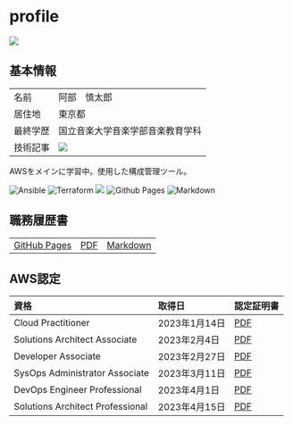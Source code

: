 # profile
![](https://komarev.com/ghpvc/?username=your-github-Shintaro-Abe&color=orange&style=flat-square)
## 基本情報

<table>
  <tbody>
    <tr>
      <td align="left">名前</td>
      <td align="left">阿部　慎太郎</td>
    </tr>
    <tr>
      <td align="left">居住地</td>
      <td align="left">東京都</td>
    </tr>    
    <tr>
      <td align="left">最終学歴</td>
      <td align="left">国立音楽大学音楽学部音楽教育学科</td>
    </tr> 
    <tr>
      <td align="left">技術記事</td>
      <td align="left"><a href="https://zenn.dev/lifewithpiano"><img src="https://img.shields.io/badge/-Zenn-3EA8FF.svg?logo=Zenn&style=flat-square&logoColor=white"></a></td>
    </tr>
  </tbody>
</table>

AWSをメインに学習中。使用した構成管理ツール。

![Ansible](https://img.shields.io/badge/-Ansible-EE0000.svg?logo=Ansible&style=flat-square)
![Terraform](https://img.shields.io/badge/-Terraform-7B42BC.svg?logo=Terraform&style=flat-square)
<img src="https://img.shields.io/badge/-Serverless_Framework-FD5750.svg?&style=flat-square&logo=Serverless" />
![Github Pages](https://img.shields.io/badge/github%20pages-121013?style=for-the-badge&logo=github&logoColor=white)
![Markdown](https://img.shields.io/badge/markdown-%23000000.svg?style=for-the-badge&logo=markdown&logoColor=white&style=flat)


## 職務履歴書

<table>
  <tbody>
    <tr>
      <td align="left"><a href="https://shintaro-abe.github.io/Shintaro-Abe/">GitHub Pages</a></td>
			<td align="left"><a href="https://github.com/Shintaro-Abe/Shintaro-Abe/blob/82a17a0cc5bdefc74fb04f1aaf1006a464f39f68/docs/README.pdf">PDF</a></td>
			<td align="left"><a href="https://github.com/Shintaro-Abe/Shintaro-Abe/tree/main/docs">Markdown</a></td>
    </tr>
  </tbody>
</table>

## AWS認定

<table>
  <thead>
    <tr>
      <th align="left">資格</th>
      <th align="left">取得日</th>
      <th align="left">認定証明書</th>
    </tr>
  </thead>
  <tbody>
    <tr>
      <td align="left">Cloud Practitioner</td>
      <td align="left">2023年1月14日</td>
      <td align="left"><a href="https://github.com/Shintaro-Abe/Shintaro-Abe/blob/b22763b998f501a96f87238974d24079ff092a1a/certificates/AWS%20Certified%20Cloud%20Practitioner%20certificate.pdf">PDF</a></td>
    </tr>
    <tr>
      <td align="left">Solutions Architect Associate</td>
      <td align="left">2023年2月4日</td>
      <td align="left"><a href="https://github.com/Shintaro-Abe/Shintaro-Abe/blob/b22763b998f501a96f87238974d24079ff092a1a/certificates/AWS%20Certified%20Solutions%20Architect%20-%20Associate%20certificate.pdf">PDF</a></td>
    </tr>
    <tr>
      <td align="left">Developer Associate</td>
      <td align="left">2023年2月27日</td>
      <td align="left"><a href="https://github.com/Shintaro-Abe/Shintaro-Abe/blob/b22763b998f501a96f87238974d24079ff092a1a/certificates/AWS%20Certified%20Developer%20-%20Associate%20certificate.pdf">PDF</a></td>
    </tr>    
    <tr>
      <td align="left">SysOps Administrator Associate</td>
      <td align="left">2023年3月11日</td>
      <td align="left"><a href="https://github.com/Shintaro-Abe/Shintaro-Abe/blob/b22763b998f501a96f87238974d24079ff092a1a/certificates/AWS%20Certified%20SysOps%20Administrator%20-%20Associate%20certificate.pdf">PDF</a></td>
    </tr> 
    <tr>
      <td align="left">DevOps Engineer Professional</td>
      <td align="left">2023年4月1日</td>
      <td align="left"><a href="https://github.com/Shintaro-Abe/Shintaro-Abe/blob/dcf479e5764ae68a8492c30b95110d1e0077f4c9/certificates/AWS%20Certified%20DevOps%20Engineer%20-%20Professional%20certificate.pdf">PDF</a></td>
    </tr> 
    <tr>
      <td align="left">Solutions Architect Professional</td>
      <td align="left">2023年4月15日</td>
      <td align="left"><a href="https://github.com/Shintaro-Abe/Shintaro-Abe/blob/324870a261a6e81e667c33303d158398fa43831c/certificates/AWS%20Certified%20Solutions%20Architect%20-%20Professional%20certificate.pdf">PDF</a></td>
    </tr> 
  </tbody>
</table>